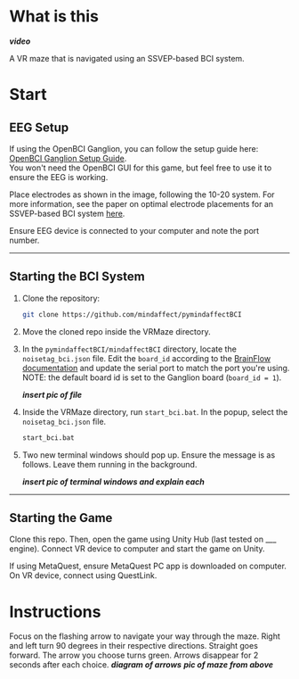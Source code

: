 # What is this
***video*** 

A VR maze that is navigated using an SSVEP-based BCI system.

# Start
## EEG Setup

If using the OpenBCI Ganglion, you can follow the setup guide here: [OpenBCI Ganglion Setup Guide](https://docs.openbci.com/GettingStarted/Boards/GanglionGS/).\
You won't need the OpenBCI GUI for this game, but feel free to use it to ensure the EEG is working. 

Place electrodes as shown in the image, following the 10-20 system. For more information, see the paper on optimal electrode placements for an SSVEP-based BCI system [here](https://ieeexplore.ieee.org/document/8914280).

Ensure EEG device is connected to your computer and note the port number.

---

## Starting the BCI System

1. Clone the repository:  
   ```bash
   git clone https://github.com/mindaffect/pymindaffectBCI

2. Move the cloned repo inside the VRMaze directory. 

3. In the `pymindaffectBCI/mindaffectBCI` directory, locate the `noisetag_bci.json` file. Edit the `board_id` according to the [BrainFlow documentation](https://brainflow.readthedocs.io/en/stable/UserAPI.html?highlight=board%20id#brainflow-board-shim) and update the serial port to match the port you're using. \
NOTE: the default board id is set to the Ganglion board (`board_id = 1`).

   ***insert pic of file***

4. Inside the VRMaze directory, run `start_bci.bat`. In the popup, select the `noisetag_bci.json` file.
   ```bash
   start_bci.bat

5. Two new terminal windows should pop up. Ensure the message is as follows. Leave them running in the background.

   ***insert pic of terminal windows and explain each***

___

## Starting the Game

Clone this repo. Then, open the game using Unity Hub (last tested on ___ engine). Connect VR device to computer and start the game on Unity. 

If using MetaQuest, ensure MetaQuest PC app is downloaded on computer. On VR device, connect using QuestLink. 


# Instructions

Focus on the flashing arrow to navigate your way through the maze. Right and left turn 90 degrees in their respective directions. Straight goes forward. The arrow you choose turns green. Arrows disappear for 2 seconds after each choice.
***diagram of arrows***
***pic of maze from above***

